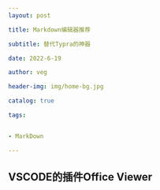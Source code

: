 ```yaml
---
layout: post

title: Markdown编辑器推荐

subtitle: 替代Typra的神器

date: 2022-6-19

author: veg

header-img: img/home-bg.jpg

catalog: true

tags:


- MarkDown

---
```

## VSCODE的插件Office Viewer
